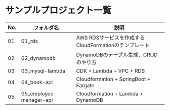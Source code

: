 # サンプルプロジェクト一覧

| No. | フォルダ名 | 説明 |
| -- | -- | -- |
| 01 | 01_rds | AWS RDSサービスを作成するCloudFormationのテンプレート |
| 02 | 02_dynamodb | DynamoDBのテーブル生成、CRUDのやり方 |
| 03 | 03_mysql-lambda | CDK + Lambda + VPC + RDS |
| 04 | 04_book-api | Cloudformation + SpringBoot + Fargate |
| 05 | 05_employee-manager-api | Cloudformation + Lambda + DynamoDB |
